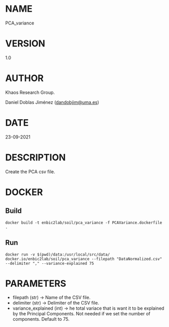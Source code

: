 # NAME

PCA_variance

# VERSION

1.0

# AUTHOR

Khaos Research Group.

Daniel Doblas Jiménez (dandobjim@uma.es)

# DATE

23-09-2021

# DESCRIPTION
Create the PCA csv file.
 
# DOCKER

## Build

```shell
docker build -t enbic2lab/soil/pca_variance -f PCAVariance.dockerfile .
```

## Run

```shell
docker run -v $(pwd)/data:/usr/local/src/data/ docker.io/enbic2lab/soil/pca_variance --filepath "DataNormalized.csv" --delimiter "," --variance-explained 75
```

# PARAMETERS
* filepath (str) -> Name of the CSV file.
* delimiter (str) -> Delimiter of the CSV file.
* variance_explained (int) -> he total variace that is want it to be explained by the Principal Components. Not needed if we set the number of components. Default to 75.


